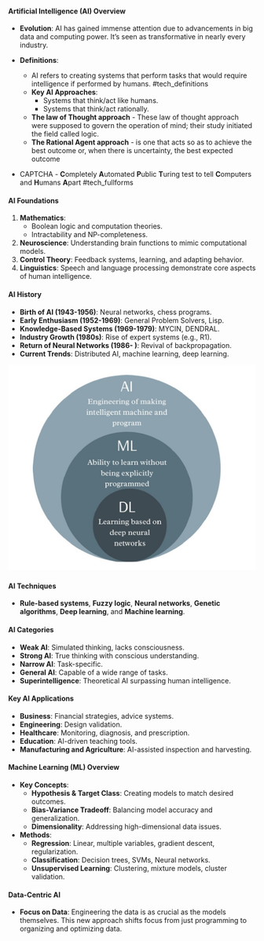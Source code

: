 
#### **Artificial Intelligence (AI) Overview**

- **Evolution**: AI has gained immense attention due to advancements in big data and computing power. It’s seen as transformative in nearly every industry.
- **Definitions**:
    - AI refers to creating systems that perform tasks that would require intelligence if performed by humans. #tech_definitions
    - **Key AI Approaches**:
        - Systems that think/act like humans.
        - Systems that think/act rationally.
    - **The law of Thought approach** - These law of thought approach were supposed to govern the operation of mind; their study initiated the field called logic.
    - **The Rational Agent approach** - is one that acts so as to achieve the best outcome or, when there is uncertainty, the best expected outcome

- CAPTCHA - **C**ompletely **A**utomated **P**ublic **T**uring test to tell **C**omputers and **H**umans **A**part #tech_fullforms
#### **AI Foundations**

1. **Mathematics**:
    - Boolean logic and computation theories.
    - Intractability and NP-completeness.
2. **Neuroscience**: Understanding brain functions to mimic computational models.
3. **Control Theory**: Feedback systems, learning, and adapting behavior.
4. **Linguistics**: Speech and language processing demonstrate core aspects of human intelligence.

#### **AI History**

- **Birth of AI (1943-1956)**: Neural networks, chess programs.
- **Early Enthusiasm (1952-1969)**: General Problem Solvers, Lisp.
- **Knowledge-Based Systems (1969-1979)**: MYCIN, DENDRAL.
- **Industry Growth (1980s)**: Rise of expert systems (e.g., R1).
- **Return of Neural Networks (1986- )**: Revival of backpropagation.
- **Current Trends**: Distributed AI, machine learning, deep learning.

![Image](images/image_20240917132647.png)

#### **AI Techniques**

- **Rule-based systems**, **Fuzzy logic**, **Neural networks**, **Genetic algorithms**, **Deep learning**, and **Machine learning**.

#### **AI Categories**

- **Weak AI**: Simulated thinking, lacks consciousness.
- **Strong AI**: True thinking with conscious understanding.
- **Narrow AI**: Task-specific.
- **General AI**: Capable of a wide range of tasks.
- **Superintelligence**: Theoretical AI surpassing human intelligence.

#### **Key AI Applications**

- **Business**: Financial strategies, advice systems.
- **Engineering**: Design validation.
- **Healthcare**: Monitoring, diagnosis, and prescription.
- **Education**: AI-driven teaching tools.
- **Manufacturing and Agriculture**: AI-assisted inspection and harvesting.

#### **Machine Learning (ML) Overview**

- **Key Concepts**:
    - **Hypothesis & Target Class**: Creating models to match desired outcomes.
    - **Bias-Variance Tradeoff**: Balancing model accuracy and generalization.
    - **Dimensionality**: Addressing high-dimensional data issues.
- **Methods**:
    - **Regression**: Linear, multiple variables, gradient descent, regularization.
    - **Classification**: Decision trees, SVMs, Neural networks.
    - **Unsupervised Learning**: Clustering, mixture models, cluster validation.

#### **Data-Centric AI**

- **Focus on Data**: Engineering the data is as crucial as the models themselves. This new approach shifts focus from just programming to organizing and optimizing data.